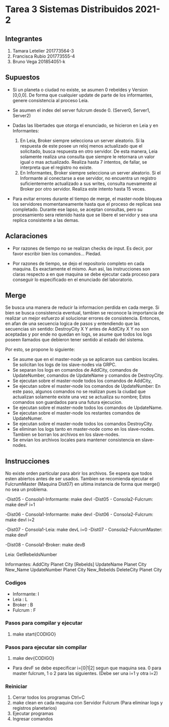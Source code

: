 # Tarea 3 Sistemas Distribuidos 2021-2

## Integrantes

1. Tamara Letelier     201773564-3
1. Francisca Rubio     201773555-4
1. Bruno Vega          201854051-k

## Supuestos
- Si un planeta o ciudad no existe, se asumen 0 rebeldes y Version [0,0,0]. De forma que cualquier update de parte de los informantes, genere consistencia al proceso Leia.

- Se asumen el index del server fulcrum desde 0. (Server0, Server1, Server2)

- Dadas las libertades que otorga el enunciado, se hicieron en Leia y en Informantes:
    1. En Leia, Broker siempre selecciona un server aleatorio. Si la respuesta de este posee un reloj menos actualizado que el solicitado, busca respuesta en otro servidor. De esta manera, Leia solamente realiza una consulta que siempre le retornara un valor igual o mas actualizado. Realiza hasta 7 intentos, de fallar, se interpreta que el registro no existe.
    1. En Informantes, Broker siempre selecciona un server aleatorio. Si el Informante al conectarse a ese servidor, no encuentra un registro suficientemente actualizado a sus writes, consulta nuevamente al Broker por otro servidor. Realiza este intento hasta 15 veces.

- Para evitar errores durante el tiempo de merge, el master-node bloquea los servidores momentaneamente hasta que el proceso de replicas sea completado. Durante ese lapso, se aceptan consultas, pero su procesamiento sera retenido hasta que se libere el servidor y sea una replica consistente a las demas.


## Aclaraciones
- Por razones de tiempo no se realizan checks de input. Es decir, por favor escribir bien los comandos... Piedad.

- Por razones de tiempo, se dejo el repositorio completo en cada maquina. Es exactamente el mismo. Aun asi, las instrucciones son claras respecto a en que maquina se debe ejecutar cada proceso para conseguir lo especificado en el enunciado del laboratorio.

## Merge

Se busca una manera de reducir la informacion perdida en cada merge. Si bien se busca consistencia eventual, tambien se reconoce la importancia de realizar un mejor esfuerzo al solucionar errores de consistencia. Entonces, en afan de una secuencia logica de pasos y entendiendo que las secuencias sin sentido: DestroyCity X Y antes de AddCity X Y no son aceptadas y por ende no quedan en logs, se asume que todos los logs poseen llamados que debieron tener sentido al estado del sistema.

Por esto, se propone lo siguiente:

- Se asume que en el master-node ya se aplicaron sus cambios locales. Se solicitan los logs de los slave-nodes via GRPC.
- Se separan los logs en comandos de AddCity, comandos de UpdateNumber, comandos de UpdateName y comandos de DestroyCity.
- Se ejecutan sobre el master-node todos los comandos de AddCity,
- Se ejecutan sobre el master-node los comandos de UpdateNumber: En este paso, algunos comandos no se realizan pues la ciudad que actualizan solamente existe una vez se actualiza su nombre; Estos comandos son guardados para una futura ejecucion.
- Se ejecutan sobre el master-node todos los comandos de UpdateName.
- Se ejecutan sobre el master-node los restantes comandos de UpdateNumer.
- Se ejecutan sobre el master-node todos los comandos DestroyCity.
- Se eliminan los logs tanto en master-node como en los slave-nodes. Tambien se borran los archivos en los slave-nodes.
- Se envian los archivos locales para mantener consistencia en slave-nodes.

## Instrucciones

No existe orden particular para abrir los archivos. Se espera que todos esten abiertos antes de ser usados. Tambien se recomienda ejecutar el FulcrumMaster (Maquina Dist07) en ultima instancia de forma que merge() no sea un problema.

-Dist05 - Consola1-Informante: make devI
-Dist05 - Consola2-Fulcrum: make devF i=1

-Dist06 - Consola1-Informante: make devI
-Dist06 - Consola2-Fulcrum: make devI i=2

-Dist07 - Consola1-Leia: make devL i=0
-Dist07 - Consola2-FulcrumMaster: make devF

-Dist08 - Consola1-Broker: make devB

Leia:
    GetRebeldsNumber

Informantes:
    AddCity Planet City [Rebelds]
    UpdateName Planet City New_Name
    UpdateNumber Planet City New_Rebelds
    DeleteCity Planet City

### Codigos

- Informante: I
- Leia      : L
- Broker    : B
- Fulcrum   : F

### Pasos para compilar y ejecutar

1. make start{CODIGO}

### Pasos para ejecutar sin compilar

1. make dev{CODIGO}

- Para devF se debe especificar i=[0|1|2] segun que maquina sea. 0 para master fulcrum, 1 o 2 para las siguientes. (Debe ser una i=1 y otra i=2)

### Reiniciar

1. Cerrar todos los programas Ctrl+C
1. make clean en cada maquina con Servidor Fulcrum (Para eliminar logs y registros planetarios)
1. Ejecutar programas
1. Ingresar comandos
